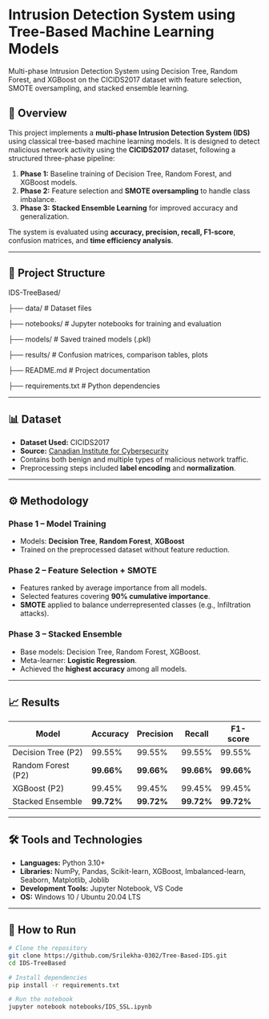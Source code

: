 # Intrusion Detection System using Tree-Based Machine Learning Models
Multi-phase Intrusion Detection System using Decision Tree, Random Forest, and XGBoost on the CICIDS2017 dataset with feature selection, SMOTE oversampling, and stacked ensemble learning.

## 📌 Overview
This project implements a **multi-phase Intrusion Detection System (IDS)** using classical tree-based machine learning models. It is designed to detect malicious network activity using the **CICIDS2017** dataset, following a structured three-phase pipeline:  
1. **Phase 1:** Baseline training of Decision Tree, Random Forest, and XGBoost models.  
2. **Phase 2:** Feature selection and **SMOTE oversampling** to handle class imbalance.  
3. **Phase 3:** **Stacked Ensemble Learning** for improved accuracy and generalization.  

The system is evaluated using **accuracy, precision, recall, F1-score**, confusion matrices, and **time efficiency analysis**.

---

## 📂 Project Structure
IDS-TreeBased/

├── data/ # Dataset files

├── notebooks/ # Jupyter notebooks for training and evaluation

├── models/ # Saved trained models (.pkl)

├── results/ # Confusion matrices, comparison tables, plots

├── README.md # Project documentation

├── requirements.txt # Python dependencies


---

## 📊 Dataset
- **Dataset Used:** CICIDS2017  
- **Source:** [Canadian Institute for Cybersecurity](https://www.unb.ca/cic/datasets/ids-2017.html)  
- Contains both benign and multiple types of malicious network traffic.  
- Preprocessing steps included **label encoding** and **normalization**.

---

## ⚙️ Methodology

### **Phase 1 – Model Training**
- Models: **Decision Tree**, **Random Forest**, **XGBoost**
- Trained on the preprocessed dataset without feature reduction.

### **Phase 2 – Feature Selection + SMOTE**
- Features ranked by average importance from all models.  
- Selected features covering **90% cumulative importance**.  
- **SMOTE** applied to balance underrepresented classes (e.g., Infiltration attacks).

### **Phase 3 – Stacked Ensemble**
- Base models: Decision Tree, Random Forest, XGBoost.  
- Meta-learner: **Logistic Regression**.  
- Achieved the **highest accuracy** among all models.

---

## 📈 Results
| Model              | Accuracy  | Precision | Recall  | F1-score |
|--------------------|-----------|-----------|---------|----------|
| Decision Tree (P2) | 99.55%    | 99.55%    | 99.55%  | 99.55%   |
| Random Forest (P2) | **99.66%**| **99.66%**| **99.66%**| **99.66%**|
| XGBoost (P2)       | 99.45%    | 99.45%    | 99.45%  | 99.45%   |
| Stacked Ensemble   | **99.72%**| **99.72%**| **99.72%**| **99.72%**|

---

## 🛠️ Tools and Technologies
- **Languages:** Python 3.10+  
- **Libraries:** NumPy, Pandas, Scikit-learn, XGBoost, Imbalanced-learn, Seaborn, Matplotlib, Joblib  
- **Development Tools:** Jupyter Notebook, VS Code  
- **OS:** Windows 10 / Ubuntu 20.04 LTS  

---

## 🚀 How to Run
```bash
# Clone the repository
git clone https://github.com/Srilekha-0302/Tree-Based-IDS.git
cd IDS-TreeBased

# Install dependencies
pip install -r requirements.txt

# Run the notebook
jupyter notebook notebooks/IDS_SSL.ipynb

